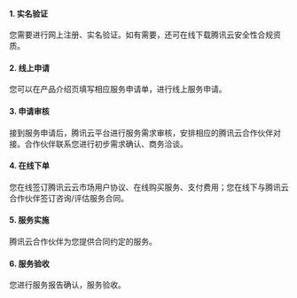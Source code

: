 #### 1. 实名验证  
您需要进行网上注册、实名验证。如有需要，还可在线下载腾讯云安全性合规资质。  
#### 2. 线上申请  
您可以在产品介绍页填写相应服务申请单，进行线上服务申请。  
#### 3. 申请审核  
接到服务申请后，腾讯云平台进行服务需求审核，安排相应的腾讯云合作伙伴对接。合作伙伴联系您进行初步需求确认、商务洽谈。
#### 4. 在线下单
您在线签订腾讯云云市场用户协议、在线购买服务、支付费用；您在线下与腾讯云合作伙伴签订咨询/评估服务合同。
#### 5. 服务实施
腾讯云合作伙伴为您提供合同约定的服务。
#### 6. 服务验收
您进行服务报告确认，服务验收。